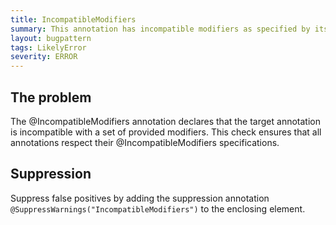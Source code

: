 ```yaml
---
title: IncompatibleModifiers
summary: This annotation has incompatible modifiers as specified by its @IncompatibleModifiers annotation
layout: bugpattern
tags: LikelyError
severity: ERROR
---
```


<!--
*** AUTO-GENERATED, DO NOT MODIFY ***
To make changes, edit the @BugPattern annotation or the explanation in docs/bugpattern.
-->


## The problem
The @IncompatibleModifiers annotation declares that the target annotation is
incompatible with a set of provided modifiers. This check ensures that all
annotations respect their @IncompatibleModifiers specifications.

## Suppression
Suppress false positives by adding the suppression annotation `@SuppressWarnings("IncompatibleModifiers")` to the enclosing element.

